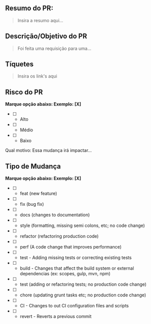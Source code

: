 ## Resumo do PR:

> Insira a resumo aqui...

## Descrição/Objetivo do PR

> Foi feita uma requisição para uma...

## Tíquetes

> Insira os link's aqui 

## Risco do PR

**Marque opção abaixo: Exemplo: [X]**

- [ ] - Alto
- [ ] - Médio
- [ ] - Baixo

Qual motivo: Essa mudança irá impactar...

## Tipo de Mudança

**Marque opção abaixo: Exemplo: [X]**

- [ ] - feat (new feature)
- [ ] - fix (bug fix)
- [ ] - docs (changes to documentation)
- [ ] - style (formatting, missing semi colons, etc; no code change)
- [ ] - refactor (refactoring production code)
- [ ] - perf (A code change that improves performance)
- [ ] - test - Adding missing tests or correcting existing tests
- [ ] - build - Changes that affect the build system or external dependencias (ex: scopes, gulp, mvn, npm)
- [ ] - test (adding or refactoring tests; no production code change)
- [ ] - chore (updating grunt tasks etc; no production code change)
- [ ] - CI - Changes to out CI configuration files and scripts
- [ ] - revert - Reverts a previous commit